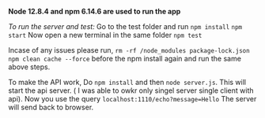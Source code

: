 **Node 12.8.4 and npm 6.14.6 are used to run the app**

_To run the server and test:_
Go to the test folder and run 
`npm install`
`npm start`
Now open a new terminal in the same folder
`npm test`

Incase of any issues please run,
`rm -rf /node_modules package-lock.json`
`npm clean cache --force` before the npm install again and run the same above steps.

To make the API work, 
Do `npm install` and then `node server.js`. This will start the api server. ( I was able to owkr only singel server single client with api).
Now you use the query `localhost:1110/echo?message=Hello` The server will send back to browser.